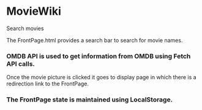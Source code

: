 # MovieWiki
Search movies

The FrontPage.html provides a search bar to search for movie names.

### OMDB API is used to get information from OMDB using Fetch API calls.

Once the movie picture is clicked it goes to display page in which there is a redirection link to the FrontPage.

### The FrontPage state is maintained using LocalStorage.
